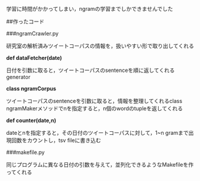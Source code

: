 学習に時間がかかってしまい，ngramの学習までしかできませんでした

##作ったコード

###ngramCrawler.py

研究室の解析済みツイートコーパスの情報を，扱いやすい形で取り出してくれる

**def dataFetcher(date)**

日付を引数に取ると，ツイートコーパスのsentenceを順に返してくれるgenerator

**class ngramCorpus**

ツイートコーパスのsentenceを引数に取ると，情報を整理してくれるclass
ngramMakerメソッドでnを指定すると，n個のwordのtupleを返してくれる

**def counter(date,n)**

dateとnを指定すると，その日付のツイートコーパスに対して，1~n gramまで出現回数をカウントし，tsv fileに書き込む

###makefile.py

同じプログラムに異なる日付の引数を与えて，並列化できるようなMakefileを作ってくれる